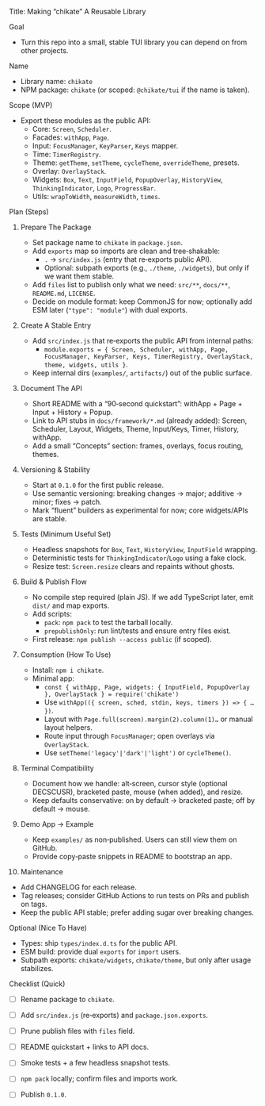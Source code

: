Title: Making “chikate” A Reusable Library

Goal
- Turn this repo into a small, stable TUI library you can depend on from other projects.

Name
- Library name: `chikate`
- NPM package: `chikate` (or scoped: `@chikate/tui` if the name is taken).

Scope (MVP)
- Export these modules as the public API:
  - Core: `Screen`, `Scheduler`.
  - Facades: `withApp`, `Page`.
  - Input: `FocusManager`, `KeyParser`, `Keys` mapper.
  - Time: `TimerRegistry`.
  - Theme: `getTheme`, `setTheme`, `cycleTheme`, `overrideTheme`, presets.
  - Overlay: `OverlayStack`.
  - Widgets: `Box`, `Text`, `InputField`, `PopupOverlay`, `HistoryView`, `ThinkingIndicator`, `Logo`, `ProgressBar`.
  - Utils: `wrapToWidth`, `measureWidth`, `times`.

Plan (Steps)
1) Prepare The Package
   - Set package name to `chikate` in `package.json`.
   - Add `exports` map so imports are clean and tree‑shakable:
     - `.` → `src/index.js` (entry that re‑exports public API).
     - Optional: subpath exports (e.g., `./theme`, `./widgets`), but only if we want them stable.
   - Add `files` list to publish only what we need: `src/**`, `docs/**`, `README.md`, `LICENSE`.
   - Decide on module format: keep CommonJS for now; optionally add ESM later (`"type": "module"`) with dual exports.

2) Create A Stable Entry
   - Add `src/index.js` that re‑exports the public API from internal paths:
     - `module.exports = { Screen, Scheduler, withApp, Page, FocusManager, KeyParser, Keys, TimerRegistry, OverlayStack, theme, widgets, utils }`.
   - Keep internal dirs (`examples/`, `artifacts/`) out of the public surface.

3) Document The API
   - Short README with a “90‑second quickstart”: withApp + Page + Input + History + Popup.
   - Link to API stubs in `docs/framework/*.md` (already added): Screen, Scheduler, Layout, Widgets, Theme, Input/Keys, Timer, History, withApp.
   - Add a small “Concepts” section: frames, overlays, focus routing, themes.

4) Versioning & Stability
   - Start at `0.1.0` for the first public release.
   - Use semantic versioning: breaking changes → major; additive → minor; fixes → patch.
   - Mark “fluent” builders as experimental for now; core widgets/APIs are stable.

5) Tests (Minimum Useful Set)
   - Headless snapshots for `Box`, `Text`, `HistoryView`, `InputField` wrapping.
   - Deterministic tests for `ThinkingIndicator`/`Logo` using a fake clock.
   - Resize test: `Screen.resize` clears and repaints without ghosts.

6) Build & Publish Flow
   - No compile step required (plain JS). If we add TypeScript later, emit `dist/` and map exports.
   - Add scripts:
     - `pack`: `npm pack` to test the tarball locally.
     - `prepublishOnly`: run lint/tests and ensure entry files exist.
   - First release: `npm publish --access public` (if scoped).

7) Consumption (How To Use)
   - Install: `npm i chikate`.
   - Minimal app:
     - `const { withApp, Page, widgets: { InputField, PopupOverlay }, OverlayStack } = require('chikate')`
     - Use `withApp(({ screen, sched, stdin, keys, timers }) => { … })`.
     - Layout with `Page.full(screen).margin(2).column(1)…` or manual layout helpers.
     - Route input through `FocusManager`; open overlays via `OverlayStack`.
     - Use `setTheme('legacy'|'dark'|'light')` or `cycleTheme()`.

8) Terminal Compatibility
   - Document how we handle: alt‑screen, cursor style (optional DECSCUSR), bracketed paste, mouse (when added), and resize.
   - Keep defaults conservative: on by default → bracketed paste; off by default → mouse.

9) Demo App → Example
   - Keep `examples/` as non‑published. Users can still view them on GitHub.
   - Provide copy‑paste snippets in README to bootstrap an app.

10) Maintenance
   - Add CHANGELOG for each release.
   - Tag releases; consider GitHub Actions to run tests on PRs and publish on tags.
   - Keep the public API stable; prefer adding sugar over breaking changes.

Optional (Nice To Have)
- Types: ship `types/index.d.ts` for the public API.
- ESM build: provide dual `exports` for `import` users.
- Subpath exports: `chikate/widgets`, `chikate/theme`, but only after usage stabilizes.

Checklist (Quick)
- [ ] Rename package to `chikate`.
- [ ] Add `src/index.js` (re‑exports) and `package.json.exports`.
- [ ] Prune publish files with `files` field.
- [ ] README quickstart + links to API docs.
- [ ] Smoke tests + a few headless snapshot tests.
- [ ] `npm pack` locally; confirm files and imports work.
- [ ] Publish `0.1.0`.

